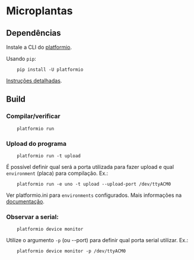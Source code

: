 #  Microplantas

## Dependências

Instale a CLI do [platformio](http://platformio.org).

Usando `pip`:

		pip install -U platformio

[Instruções detalhadas](http://docs.platformio.org/en/stable/installation.html).

## Build

### Compilar/verificar

		platformio run

### Upload do programa

		platformio run -t upload

É possível definir qual será a porta utilizada para fazer upload e qual `environment` (placa) para compilação.
Ex.:

		platformio run -e uno -t upload --upload-port /dev/ttyACM0 

Ver platformio.ini para `environments` configurados. Mais informações na [documentação](http://docs.platformio.org/en/stable/projectconf.html).

### Observar a serial:

		platformio device monitor

Utilize o argumento `-p` (ou --port) para definir qual porta serial utilizar. Ex.:

		platformio device monitor -p /dev/ttyACM0
